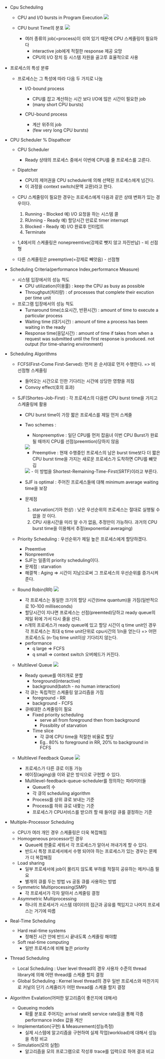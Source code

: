 - Cpu Scheduling
  - CPU and I/O bursts in Program Execution
    <img src="./img1.png" />
  
  - CPU burst Time의 분포
    <img src="./img2.png" />

    - 여러 종류의 job(=process)이 섞여 있기 때문에 CPU 스케줄링이 필요하다
      - interactive job에게 적절한 response 제공 요망
      - CPU의 I/O 장치 등 시스템 자원을 골고루 효율적으로 사용
- 프로세스의 특성 분류
  - 프로세스는 그 특성에 따라 다음 두 가지로 나눔
    - I/O-bound process
      - CPU를 잡고 계산하는 시간 보다 I/O에 많은 시간이 필요한 job
      - (many short CPU bursts)

    - CPU-bound process
      - 계산 위주의 job
      - (few very long CPU bursts)

- CPU Scheduler % Dispathcer
  - CPU Scheduler
    - Ready 상태의 프로세스 중에서 이번에 CPU를 줄 프로세스를 고른다.
  - Dipatcher
    - CPU의 제어권을 CPU scheduler에 의해 선택된 프로세스에게 넘긴다.
    - 이 과정을 context switch(문맥 교환)라고 한다.

  - CPU 스케줄링이 필요한 경우는 프로세스에게 다음과 같은 상태 변화가 있는 경우이다.
    1. Running - Blocked 예) I/O 요청을 하는 시스템 콜
    2. RUnning - Ready 예) 할당시간 만료로 timer interrupt
    3. Blocked - Ready 예) I/O 완료후 인터럽트
    4. Terminate

  - 1,4에서의 스케줄링은 nonepreemtive(강제로 뺏지 않고 자진반납) - 비 선점형
  - 다른 스케줄링은 preemptive(=강제로 빼앗음) - 선점형

- Scheduling Criteria(performance Index,performance Measure)
  - 시스템 입장에서의 성능 척도
    - CPU utilization(이용률) : keep the CPU as busy as possible
    - Throughput(처리량) : of processes that complete their excution per time unit
  - 프로그램 입장에서의 성능 척도
    - Turnaround time(소요시간, 반환시간) : amount of time to execute a particular process
    - Waiting time (대기시간) : amount of time a process has been waiting in the ready
    - Response time(응답시간) : amount of time if takes from when a request was submitted until the first response is produced. not output (for time-sharing environment)

- Scheduling Algorithms
  - FCFS(First-Come First-Served): 먼저 온 순서대로 먼저 수행한다. => 비 선점형 스케줄링
    - 들어오는 시간으로 인한 기다리는 시간에 상당한 영향을 끼침
    - Convoy effect(호의 효과)
  - SJF(Shortes-Job-First) : 각 프로세스의 다음번 CPU burst time을 가지고 스케줄링에 활용
    - CPU burst time이 가장 짧은 프로세스를 제일 먼저 스케줄
    - Two schemes :
      - Nonpreemptive : 일단 CPU를 먼저 잡음녀 이번 CPU Burst가 완료 될 때까지 CPU를 선점(preemtion)당하지 않음
      <img src="./img3.png"/>

      - Preemptive : 현재 수행중인 프로세스의 남은 burst time보다 더 짧은 CPU burst time을 가지는 새로운 프로세스가 도착하면 CPU를 뺴앗김
      <img src="./img4.png"/>
      - 이 방법을 Shortest-Remaining-Time-First(SRTF)이라고 부른다.
    - SJF is optimal : 주어진 프로세스들에 대해 minimum average waiting time을 보장
    - 문제점
      1. starvation(기아 현상) :  낮은 우선순위의 프로세스는 절대로 실행될 수 없을 것 이다.
      2. CPU 사용시간을 미리 알 수가 없음, 추정만이 가능하다. 과거의 CPU burst time을 이용해서 추정(exponential averaging)
  - Priority Scheduling : 우선순위가 제일 높은 프로세스에게 할당하겠다.
    - Preemtive
    - Nonpreemtive
    - SJF는 일종의 priority scheduling이다.
    - 문제점 : starvation
    - 해결책 : Aging => 시간이 지남으로써 그 프로세스의 우선순위를 증가시켜준다.
  - Round Robin(RR)
    <img src="./img5.png"/>
    - 각 프로세스는 동일한 크기의 할당 시간(time quantum)을 가짐(일반적으로 10-100 milliseconds)
    - 할당시간이 지나면 프로세스는 선점(preemted)당하고 ready queue의 제일 뒤에 가서 다시 줄을 선다.
    - n개의 프로세스가 ready queue에 있고 할당 시간이 q time unit인 경우 각 프로세스는 최대 q time unit단위로 cpu시간의 1/n을 얻는다 => 어떤 프로세스도 (n-1)q time unit이상 기다리지 않는다.
    - performance
      - q large => FCFS
      - q small => context switch 오버헤드가 커진다.
  - Multilevel Queue
    <img src="./img6.png"/>

    - Ready queue를 여러개로 분할
      - foreground(interactive)
      - background(batch - no human interaction)
    - 각 큐는 독립적인 스케줄링 알고리즘을 가짐
      - foreground - RR
      - background - FCFS
    - 큐에대한 스케줄링이 필요
      - Fixed priority scheduling
        - serve all from foreground then from background
        - Possiblity of starvation
      - Time slice 
        - 각 큐에 CPU time을 적절한 비율로 할당
        - Eg.. 80% to foreground in RR, 20% to background in FCFS
      
  - Multilevel Feedback Queue
    <img src="./img7.png"/>

    - 프로세스가 다른 큐로 이동 가능
    - 에이징(aging)을 이와 같은 방식으로 구현할 수 있다.
    - Multilevel-feedback-queue-scheduler를 정의하는 파라미터들
      - Queue의 수
      - 각 큐의 scheduling algorithm
      - Process를 상위 큐로 보내는 기준
      - Process를 하위 큐로 내쫓는 기준
      - 프로세스가 CPU서비스를 받으려 할 때 들어갈 큐를 결정하는 기준

- Multiple-Processor Scheduling
  - CPU가 여러 개인 경우 스케줄링은 더욱 복잡해짐
  - Homogeneous processor인 경우
    - Queue에 한줄로 세워서 각 프로세스가 알아서 꺼내가게 할 수 있다.
    - 반드시 특정 프로세서에서 수행 되어야 하는 프로세스가 있는 경우는 문제가 더 복잡해짐
  - Load sharing
    - 일부 프로세서에 job이 몰리지 않도록 부하를 적절히 공유하는 메커니즘 필요
    - 별개의 큐를 두는 방법 vs 공동 큐를 사용하는 방법
  - Symmetric Multiprocessing(SMP)
    - 각 프로세서가 각자 알아서 스케줄링 결정
  - Asymmetric Multiprocessing  
    - 하나의 프로세서가 시스템 데이터의 접근과 공유를 책임지고 나머지 프로세스는 거기에 따름

- Real-Time Scheduling 
  - Hard real-time systems
    - 정해진 시간 안에 반드시 끝내도록 스케줄링 해야함
  - Soft real-time computing
    - 일반 프로세스에 비해 높은 priority

- Thread Scheduling
  - Local Scheduling : User level thread의 경우 사용자 수준의 thread library에 의해 어떤 thread를 스케줄 할지 결정
  - Global Scheduling : Kernel level thread의 경우 일반 프로세스와 마찬가지로 커널의 단기 스케줄러가 어떤 thread를 스케줄 할지 결정

- Algorithm Evalation(어떠한 알고리즘이 좋은지에 대해서)
  - Queueing models 
    - 확률 분포로 주어지는 arrival rate와 service rate등을 통해 각종 performance index 값을 계산
  - Implementation(구현) & Measurement(성능측정)
    - 실제 시스템에 알고리즘을 구현하여 실제 작업(workload)에 대해서 성능을 측정 비교
  - Simulation(모의 실험)
    - 알고리즘을 모의 프로그램으로 작성후 trace를 입력으로 하여 결과 비교

